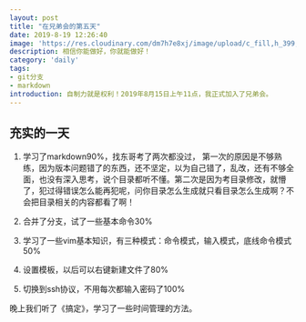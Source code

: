 ```yaml
---
layout: post
title: "在兄弟会的第五天"
date: 2019-8-19 12:26:40
image: 'https://res.cloudinary.com/dm7h7e8xj/image/upload/c_fill,h_399,w_760/v1501268554/sunrise_ttb9nk.jpg'
description: 相信你能做好，你就能做好！
category: 'daily'
tags:
- git分支
- markdown
introduction: 自制力就是权利！2019年8月15日上午11点，我正式加入了兄弟会。
---
```


## 充实的一天

1. 学习了markdown90%，找东哥考了两次都没过， 第一次的原因是不够熟练，因为版本问题错了的东西，还不坚定，以为自己错了，乱改，还有不够全面，也没有深入思考，说个目录都听不懂。第二次是因为考目录修改，就懵了，犯过得错误怎么能再犯呢，问你目录怎么生成就只看目录怎么生成啊？不会把目录相关的内容都看了啊！    

2. 合并了分支，试了一些基本命令30%  

3. 学习了一些vim基本知识，有三种模式：命令模式，输入模式，底线命令模式 50%   

4. 设置模板，以后可以右键新建文件了80%

5. 切换到ssh协议，不用每次都输入密码了100%

晚上我们听了《搞定》，学习了一些时间管理的方法。













